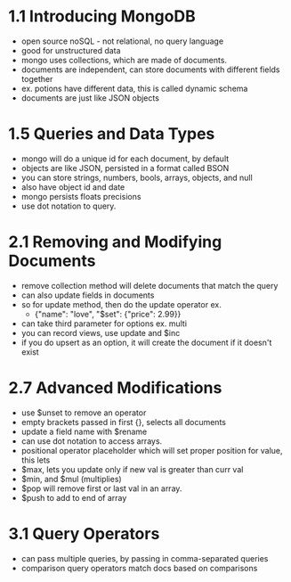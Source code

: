 # 1.1 Introducing MongoDB
* open source noSQL - not relational, no query language
* good for unstructured data
* mongo uses collections, which are made of documents.
* documents are independent, can store documents with different fields together
* ex. potions have different data, this is called dynamic schema
* documents are just like JSON objects

# 1.5 Queries and Data Types
* mongo will do a unique id for each document, by default
* objects are like JSON, persisted in a format called BSON
* you can store strings, numbers, bools, arrays, objects, and null
* also have object id and date
* mongo persists floats precisions
* use dot notation to query.

# 2.1 Removing and Modifying Documents
* remove collection method will delete documents that match the query
* can also update fields in documents
* so for update method, then do the update operator ex.
	* {"name": "love", "$set": {"price": 2.99}}
* can take third parameter for options ex. multi
* you can record views, use update and $inc
* if you do upsert as an option, it will create the document if it doesn't exist

# 2.7 Advanced Modifications
* use $unset to remove an operator
* empty brackets passed in first {}, selects all documents
* update a field name with $rename
* can use dot notation to access arrays.
* positional operator placeholder which will set proper position for value, this lets 
* $max, lets you update only if new val is greater than curr val
* $min, and $mul (multiplies)
* $pop will remove first or last val in an array.
* $push to add to end of array

# 3.1 Query Operators
* can pass multiple queries, by passing in comma-separated queries
* comparison query operators match docs based on comparisons
